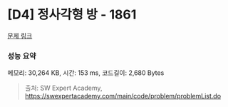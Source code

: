 # [D4] 정사각형 방 - 1861 

[문제 링크](https://swexpertacademy.com/main/code/problem/problemDetail.do?contestProbId=AV5LtJYKDzsDFAXc) 

### 성능 요약

메모리: 30,264 KB, 시간: 153 ms, 코드길이: 2,680 Bytes



> 출처: SW Expert Academy, https://swexpertacademy.com/main/code/problem/problemList.do